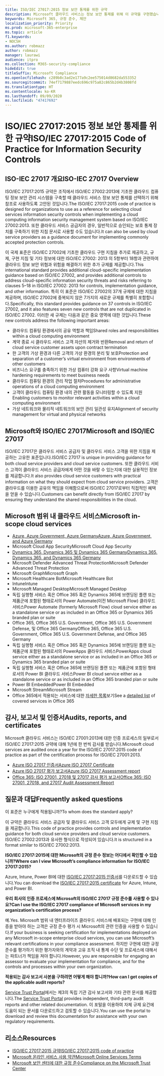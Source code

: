 ```yaml
---
title: ISO/IEC 27017:2015 정보 보안 통제를 위한 규약
description: Microsoft 클라우드 서비스는 정보 보안 통제를 위해 이 규약을 구현했습니다.
keywords: Microsoft 365, 규정 준수, 제안
localization_priority: Priority
ms.prod: microsoft-365-enterprise
ms.topic: article
f1.keywords:
- NOCSH
ms.author: robmazz
author: robmazz
manager: laurawi
audience: itpro
ms.collection: M365-security-compliance
hideEdit: true
titleSuffix: Microsoft Compliance
ms.openlocfilehash: c289b8c3ad2e177a9c2ee575014d8682da553352
ms.sourcegitcommit: 74ef7179887eedc696c975a82c865b2d4b3808fd
ms.translationtype: HT
ms.contentlocale: ko-KR
ms.lasthandoff: 09/09/2020
ms.locfileid: "47417692"
---
```

# <a name="isoiec-270172015-code-of-practice-for-information-security-controls"></a><span data-ttu-id="14470-104">ISO/IEC 27017:2015 정보 보안 통제를 위한 규약</span><span class="sxs-lookup"><span data-stu-id="14470-104">ISO/IEC 27017:2015 Code of Practice for Information Security Controls</span></span>

## <a name="iso-iec-27017-overview"></a><span data-ttu-id="14470-105">ISO-IEC 27017 개요</span><span class="sxs-lookup"><span data-stu-id="14470-105">ISO-IEC 27017 Overview</span></span>

<span data-ttu-id="14470-106">ISO/IEC 27017:2015 규약은 조직에서 ISO/IEC 27002:2013에 기초한 클라우드 컴퓨팅 정보 보안 관리 시스템을 구축할 때 클라우드 서비스 정보 보안 통제를 선택하기 위해 참조로 사용하도록 고안된 것입니다.</span><span class="sxs-lookup"><span data-stu-id="14470-106">The ISO/IEC 27017:2015 code of practice is designed for organizations to use as a reference for selecting cloud services information security controls when implementing a cloud computing information security management system based on ISO/IEC 27002:2013.</span></span> <span data-ttu-id="14470-107">또한 클라우드 서비스 공급자의 경우, 일반적으로 승인되는 보호 통제 장치를 구축하기 위한 지침 문서로 사용할 수도 있습니다.</span><span class="sxs-lookup"><span data-stu-id="14470-107">It can also be used by cloud service providers as a guidance document for implementing commonly accepted protection controls.</span></span>

<span data-ttu-id="14470-108">이 국제 표준은 ISO/IEC 27002에 기초한 클라우드 구현 지침을 추가로 제공하고, 규제, 구현 지침 및 기타 정보에 대한 ISO/IEC 27002: 2013 의 5항부터 18항과 관련하여 클라우드 정보 보안 위협과 위험을 해결하기 위한 추가 규제를 제공합니다.</span><span class="sxs-lookup"><span data-stu-id="14470-108">This international standard provides additional cloud-specific implementation guidance based on ISO/IEC 27002, and provides additional controls to address cloud-specific information security threats and risks referring to clauses 5–18 in ISO/IEC 27002: 2013 for controls, implementation guidance, and other information.</span></span> <span data-ttu-id="14470-109">특히 이 표준은 ISO/IEC 27002의 37개 규제에 대한 지침을 제공하며, ISO/IEC 27002에 중복되지 않은 7가지의 새로운 규제를 특별히 포함합니다.</span><span class="sxs-lookup"><span data-stu-id="14470-109">Specifically, this standard provides guidance on 37 controls in ISO/IEC 27002, and it also features seven new controls that are not duplicated in ISO/IEC 27002.</span></span> <span data-ttu-id="14470-110">이러한 새 규제는 다음과 같은 중요 영역에 대한 것입니다.</span><span class="sxs-lookup"><span data-stu-id="14470-110">These new controls address the following important areas:</span></span>

- <span data-ttu-id="14470-111">클라우드 컴퓨팅 환경에서의 공유 역할과 책임</span><span class="sxs-lookup"><span data-stu-id="14470-111">Shared roles and responsibilities within a cloud computing environment</span></span>
- <span data-ttu-id="14470-112">계약 종료 시 클라우드 서비스 고객 자산의 제거와 반환</span><span class="sxs-lookup"><span data-stu-id="14470-112">Removal and return of cloud service customer assets upon contract termination</span></span>
- <span data-ttu-id="14470-113">한 고객의 가상 환경과 다른 고객의 가상 환경의 분리 및 보호</span><span class="sxs-lookup"><span data-stu-id="14470-113">Protection and separation of a customer’s virtual environment from environments of other customers</span></span>
- <span data-ttu-id="14470-114">비즈니스 요구를 충족하기 위한 가상 컴퓨터 강화 요구 사항</span><span class="sxs-lookup"><span data-stu-id="14470-114">Virtual machine hardening requirements to meet business needs</span></span>
- <span data-ttu-id="14470-115">클라우드 컴퓨팅 환경의 관리 작업 절차</span><span class="sxs-lookup"><span data-stu-id="14470-115">Procedures for administrative operations of a cloud computing environment</span></span>
- <span data-ttu-id="14470-116">고객이 클라우드 컴퓨팅 환경 내의 관련 활동을 모니터링할 수 있도록 지원</span><span class="sxs-lookup"><span data-stu-id="14470-116">Enabling customers to monitor relevant activities within a cloud computing environment</span></span>
- <span data-ttu-id="14470-117">가상 네트워크와 물리적 네트워크의 보안 관리 일관성 유지</span><span class="sxs-lookup"><span data-stu-id="14470-117">Alignment of security management for virtual and physical networks</span></span>

## <a name="microsoft-and-isoiec-27017"></a><span data-ttu-id="14470-118">Microsoft와 ISO/IEC 27017</span><span class="sxs-lookup"><span data-stu-id="14470-118">Microsoft and ISO/IEC 27017</span></span>

<span data-ttu-id="14470-119">ISO/IEC 27017은 클라우드 서비스 공급자 및 클라우드 서비스 고객을 위한 지침을 제공하는 고유한 표준입니다.</span><span class="sxs-lookup"><span data-stu-id="14470-119">ISO/IEC 27017 is unique in providing guidance for both cloud service providers and cloud service customers.</span></span> <span data-ttu-id="14470-120">또한 클라우드 서비스 고객이 클라우드 서비스 공급자에게 어떤 것을 바랄 수 있는지에 대한 실용적인 정보를 제공합니다.</span><span class="sxs-lookup"><span data-stu-id="14470-120">It also provides cloud service customers with practical information on what they should expect from cloud service providers.</span></span> <span data-ttu-id="14470-121">고객은 클라우드를 이용한 공유의 책임을 이해함으로써 ISO/IEC 27017로부터 직접적인 혜택을 얻을 수 있습니다.</span><span class="sxs-lookup"><span data-stu-id="14470-121">Customers can benefit directly from ISO/IEC 27017 by ensuring they understand the shared responsibilities in the cloud.</span></span>

## <a name="microsoft-in-scope-cloud-services"></a><span data-ttu-id="14470-122">Microsoft 범위 내 클라우드 서비스</span><span class="sxs-lookup"><span data-stu-id="14470-122">Microsoft in-scope cloud services</span></span>

- [<span data-ttu-id="14470-123">Azure, Azure Government, Azure Germany</span><span class="sxs-lookup"><span data-stu-id="14470-123">Azure, Azure Government, and Azure Germany</span></span>](https://aka.ms/AzureCompliance)
- <span data-ttu-id="14470-124">Microsoft Cloud App Security</span><span class="sxs-lookup"><span data-stu-id="14470-124">Microsoft Cloud App Security</span></span>
- [<span data-ttu-id="14470-125">Dynamics 365, Dynamics 365 및 Dynamics 365 Germany</span><span class="sxs-lookup"><span data-stu-id="14470-125">Dynamics 365, Dynamics 365, and Dynamics 365 Germany</span></span>](https://aka.ms/d365-compliance-list)
- <span data-ttu-id="14470-126">Microsoft Defender Advanced Threat Protection</span><span class="sxs-lookup"><span data-stu-id="14470-126">Microsoft Defender Advanced Threat Protection</span></span>
- <span data-ttu-id="14470-127">Microsoft Graph</span><span class="sxs-lookup"><span data-stu-id="14470-127">Microsoft Graph</span></span>
- <span data-ttu-id="14470-128">Microsoft Healthcare Bot</span><span class="sxs-lookup"><span data-stu-id="14470-128">Microsoft Healthcare Bot</span></span>
- <span data-ttu-id="14470-129">Intune</span><span class="sxs-lookup"><span data-stu-id="14470-129">Intune</span></span>
- <span data-ttu-id="14470-130">Microsoft Managed Desktop</span><span class="sxs-lookup"><span data-stu-id="14470-130">Microsoft Managed Desktop</span></span>
- <span data-ttu-id="14470-131">독립 실행형 서비스 혹은 Office 365 혹은 Dynamics 365에 브랜딩된 플랜 또는 제품군에 포함된 형태로서의 Power Automate(이전 Microsoft Flow) 클라우드 서비스</span><span class="sxs-lookup"><span data-stu-id="14470-131">Power Automate (formerly Microsoft Flow) cloud service either as a standalone service or as included in an Office 365 or Dynamics 365 branded plan or suite</span></span>
- <span data-ttu-id="14470-132">Office 365, Office 365 U.S. Government, Office 365 U.S. Government Defense, 및 Office 365 Germany</span><span class="sxs-lookup"><span data-stu-id="14470-132">Office 365, Office 365 U.S. Government, Office 365 U.S. Government Defense, and Office 365 Germany</span></span>
- <span data-ttu-id="14470-133">독립 실행형 서비스 혹은 Office 365 혹은 Dynamics 365에 브랜딩된 플랜 또는 제품군에 포함된 형태로서의 PowerApps 클라우드 서비스</span><span class="sxs-lookup"><span data-stu-id="14470-133">PowerApps cloud service either as a standalone service or as included in an Office 365 or Dynamics 365 branded plan or suite</span></span>
- <span data-ttu-id="14470-134">독립 실행형 서비스 혹은 Office 365에 브랜딩된 플랜 또는 제품군에 포함된 형태로서의 Power BI 클라우드 서비스</span><span class="sxs-lookup"><span data-stu-id="14470-134">Power BI cloud service either as a standalone service or as included in an Office 365 branded plan or suite</span></span>
- <span data-ttu-id="14470-135">Power BI Embedded</span><span class="sxs-lookup"><span data-stu-id="14470-135">Power BI Embedded</span></span>
- <span data-ttu-id="14470-136">Microsoft Stream</span><span class="sxs-lookup"><span data-stu-id="14470-136">Microsoft Stream</span></span>
- <span data-ttu-id="14470-137">Office 365에서 적용되는 서비스에 대한 [자세한 목록](https://go.microsoft.com/fwlink/p/?linkid=2077751)보기</span><span class="sxs-lookup"><span data-stu-id="14470-137">See a [detailed list](https://go.microsoft.com/fwlink/p/?linkid=2077751) of covered services in Office 365</span></span>

## <a name="audits-reports-and-certificates"></a><span data-ttu-id="14470-138">감사, 보고서 및 인증서</span><span class="sxs-lookup"><span data-stu-id="14470-138">Audits, reports, and certificates</span></span>

<span data-ttu-id="14470-139">Microsoft 클라우드 서비스는 ISO/IEC 27001:2013에 대한 인증 프로세스의 일부로서 ISO/IEC 27017:2015 규약에 대해 1년에 한 번씩 감사를 받습니다.</span><span class="sxs-lookup"><span data-stu-id="14470-139">Microsoft cloud services are audited once a year for the ISO/IEC 27017:2015 code of practice as part of the certification process for ISO/IEC 27001:2013.</span></span>

- [<span data-ttu-id="14470-140">Azure ISO 27017 인증서</span><span class="sxs-lookup"><span data-stu-id="14470-140">Azure ISO 27017 Certificate</span></span>](https://aka.ms/azureiso27017cert)
- [<span data-ttu-id="14470-141">Azure ISO 27017 평가 보고서</span><span class="sxs-lookup"><span data-stu-id="14470-141">Azure ISO 27017 Assessment report</span></span>](https://aka.ms/azureiso27017report)
- [<span data-ttu-id="14470-142">Office 365: ISO 27001, 27018 및 27017 감사 평가 보고서</span><span class="sxs-lookup"><span data-stu-id="14470-142">Office 365: ISO 27001, 27018, and 27017 Audit Assessment Report</span></span>](https://aka.ms/o365isoreport)

## <a name="frequently-asked-questions"></a><span data-ttu-id="14470-143">질문과 대답</span><span class="sxs-lookup"><span data-stu-id="14470-143">Frequently asked questions</span></span>

<span data-ttu-id="14470-144">이 표준은 누구에게 적용됩니까?</span><span class="sxs-lookup"><span data-stu-id="14470-144">To whom does the standard apply?</span></span>

<span data-ttu-id="14470-145">이 규약은 클라우드 서비스 공급자 및 클라우드 서비스 고객 모두에게 규제 및 구현 지침을 제공합니다.</span><span class="sxs-lookup"><span data-stu-id="14470-145">This code of practice provides controls and implementation guidance for both cloud service providers and cloud service customers.</span></span> <span data-ttu-id="14470-146">ISO/IEC 27002:2013과 유사한 형식으로 작성되어 있습니다.</span><span class="sxs-lookup"><span data-stu-id="14470-146">It is structured in a format similar to ISO/IEC 27002:2013.</span></span>

<span data-ttu-id="14470-147">**ISO/IEC 27017:2015에 대한 Microsoft의 규정 준수 정보는 어디에서 확인할 수 있습니까?**</span><span class="sxs-lookup"><span data-stu-id="14470-147">**Where can I view Microsoft’s compliance information for ISO/IEC 27017:2015?**</span></span>

<span data-ttu-id="14470-148">Azure, Intune, Power BI에 대한 [ISO/IEC 27017:2015 인증서](https://aka.ms/azureiso27017)를 다운로드할 수 있습니다.</span><span class="sxs-lookup"><span data-stu-id="14470-148">You can download the [ISO/IEC 27017:2015 certificate](https://aka.ms/azureiso27017) for Azure, Intune, and Power BI.</span></span>

<span data-ttu-id="14470-149">**우리 회사의 인증 프로세스에 Microsoft의 ISO/IEC 27017 규정 준수를 사용할 수 있나요?**</span><span class="sxs-lookup"><span data-stu-id="14470-149">**Can I use the ISO/IEC 27017 compliance of Microsoft services in my organization’s certification process?**</span></span>

<span data-ttu-id="14470-150">예.</span><span class="sxs-lookup"><span data-stu-id="14470-150">Yes.</span></span> <span data-ttu-id="14470-151">Microsoft 범위 내 엔터프라이즈 클라우드 서비스에 배포되는 구현에 대해 인증을 받아야 하는 고객은 규정 준수 평가 시 Microsoft의 관련 인증을 사용할 수 있습니다.</span><span class="sxs-lookup"><span data-stu-id="14470-151">If your business is seeking certification for implementations deployed on any Microsoft in-scope enterprise cloud services, you can use Microsoft’s relevant certifications in your compliance assessment.</span></span> <span data-ttu-id="14470-152">하지만 구현에 대한 규정 준수를 평가하기 위한 평가자와의 계약과 고유 조직 내 통제 수단 및 프로세스에 대해서는 파트너가 책임을 져야 합니다.</span><span class="sxs-lookup"><span data-stu-id="14470-152">However, you are responsible for engaging an assessor to evaluate your implementation for compliance, and for the controls and processes within your own organization.</span></span>

<span data-ttu-id="14470-153">**적용되는 감사 보고서 사본을 구하려면 어떻게 해야 합니까?**</span><span class="sxs-lookup"><span data-stu-id="14470-153">**How can I get copies of the applicable audit reports?**</span></span>

<span data-ttu-id="14470-154">[Service Trust Portal](https://aka.ms/stphelp)에서는 제3의 독립 기관 감사 보고서와 기타 관련 문서를 제공합니다.</span><span class="sxs-lookup"><span data-stu-id="14470-154">The [Service Trust Portal](https://aka.ms/stphelp) provides independent, third-party audit reports and other related documentation.</span></span> <span data-ttu-id="14470-155">이 포털을 이용하여 자체 규제 요건에 도움이 되는 문서를 다운로드하고 검토할 수 있습니다.</span><span class="sxs-lookup"><span data-stu-id="14470-155">You can use the portal to download and review this documentation for assistance with your own regulatory requirements.</span></span>

## <a name="resources"></a><span data-ttu-id="14470-156">리소스</span><span class="sxs-lookup"><span data-stu-id="14470-156">Resources</span></span>

- [<span data-ttu-id="14470-157">ISO/IEC 27017:2015 규약</span><span class="sxs-lookup"><span data-stu-id="14470-157">ISO/IEC 27017:2015 code of practice</span></span>](https://www.iso.org/iso/iso_catalogue/catalogue_tc/catalogue_detail.htm?csnumber=43757)
- [<span data-ttu-id="14470-158">Microsoft 온라인 서비스 사용 약관</span><span class="sxs-lookup"><span data-stu-id="14470-158">Microsoft Online Services Terms</span></span>](https://aka.ms/Online-Services-Terms)
- [<span data-ttu-id="14470-159">Microsoft 보안 센터에 대한 규정 준수</span><span class="sxs-lookup"><span data-stu-id="14470-159">Compliance on the Microsoft Trust Center</span></span>](https://www.microsoft.com/trust-center/compliance/compliance-overview)
